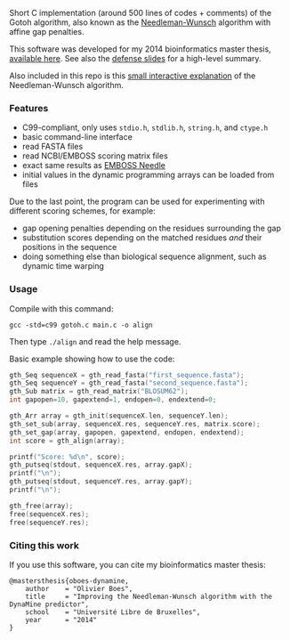 Short C implementation (around 500 lines of codes + comments) of the Gotoh algorithm, also known as the
[Needleman-Wunsch](http://en.wikipedia.org/wiki/Needleman-Wunsch) algorithm with affine gap penalties.

This software was developed for my 2014 bioinformatics master thesis, [available here](./doc/thesis.pdf).
See also the [defense slides](./doc/slides.pdf) for a high-level summary.

Also included in this repo is this [small interactive explanation](http://oboes.github.io/gotoh/doc/needleman-wunsch.html) of the Needleman-Wunsch algorithm.


### Features ###

* C99-compliant, only uses `stdio.h`, `stdlib.h`, `string.h`, and `ctype.h`
* basic command-line interface
* read FASTA files
* read NCBI/EMBOSS scoring matrix files
* exact same results as [EMBOSS Needle](http://www.ebi.ac.uk/Tools/psa/emboss_needle/)
* initial values in the dynamic programming arrays can be loaded from files


Due to the last point, the program can be used for experimenting with different scoring schemes, for example:
* gap opening penalties depending on the residues surrounding the gap
* substitution scores depending on the matched residues *and* their positions in the sequence
* doing something else than biological sequence alignment, such as dynamic time warping


### Usage ###

Compile with this command:
```
gcc -std=c99 gotoh.c main.c -o align
```
Then type `./align` and read the help message.

Basic example showing how to use the code:
```C
gth_Seq sequenceX = gth_read_fasta("first_sequence.fasta");
gth_Seq sequenceY = gth_read_fasta("second_sequence.fasta");
gth_Sub matrix = gth_read_matrix("BLOSUM62");
int gapopen=10, gapextend=1, endopen=0, endextend=0;

gth_Arr array = gth_init(sequenceX.len, sequenceY.len);
gth_set_sub(array, sequenceX.res, sequenceY.res, matrix.score);
gth_set_gap(array, gapopen, gapextend, endopen, endextend);
int score = gth_align(array);

printf("Score: %d\n", score);
gth_putseq(stdout, sequenceX.res, array.gapX);
printf("\n");
gth_putseq(stdout, sequenceY.res, array.gapY);
printf("\n");

gth_free(array);
free(sequenceX.res);
free(sequenceY.res);
```


### Citing this work ###

If you use this software, you can cite my bioinformatics master thesis:

```
@mastersthesis{oboes-dynamine,
    author    = "Olivier Boes",
    title     = "Improving the Needleman-Wunsch algorithm with the DynaMine predictor",
    school    = "Université Libre de Bruxelles",
    year      = "2014"
}
```
